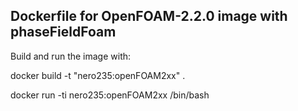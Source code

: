 Dockerfile for OpenFOAM-2.2.0 image with phaseFieldFoam
-------------------------------------------------------

Build and run the image with:

   docker build -t "nero235:openFOAM2xx" .

   docker run -ti nero235:openFOAM2xx /bin/bash
